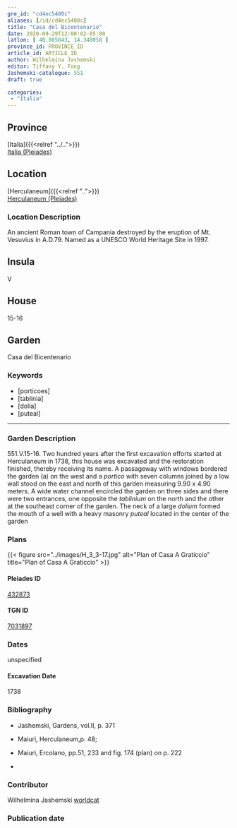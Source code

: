 ```yaml
---
gre_id: "cd4ec5400c"
aliases: [/id/cd4ec5400c]
title: "Casa del Bicentenario"
date: 2020-09-29T12:00:02-05:00
latlon: [ 40.805843, 14.348058 ]
province_id: PROVINCE_ID
article_id: ARTICLE_ID
author: Wilhelmina Jashemski
editor: Tiffany Y. Fong
Jashemski-catalogue: 551
draft: true

categories:
 - "Italia"
---
```


## Province

[Italia]({{<relref "../..">}}) \
[Italia (Pleiades)](https://pleiades.stoa.org/places/1052)


## Location

 [Herculaneum]({{<relref "..">}}) \
 [Herculaneum (Pleiades)](https://pleiades.stoa.org/places/432873)


### Location Description
An ancient Roman town of Campania destroyed by the eruption of Mt. Vesuvius in A.D.79. Named as a UNESCO World Heritage Site in 1997.

## Insula
V

## House
15-16

## Garden
Casa del Bicentenario

<!-- These keywords have not been finished. Please add Getty Thesaurus links. - Christian -->
### Keywords
- [porticoes]
- [tablinia]
- [dolia]
- [puteal]

---

### Garden Description
551.V.15-16.
Two hundred years after the first excavation efforts started at Herculaneum in 1738, this house was excavated and the restoration finished, thereby receiving its name. A passageway with windows bordered the garden (a) on the west and a *portico* with seven columns joined by a low wall stood on the east and north of this garden measuring 9.90 x 4.90 meters. A wide water channel encircled the garden on three sides and there were two entrances, one opposite the *tablinium* on the north and the other at the southeast corner of the garden. The neck of a large *dolium* formed the mouth of a well with a heavy masonry *puteal* located in the center of the garden

### Plans
{{< figure src="../images/H_3_3-17.jpg" alt="Plan of Casa A Graticcio" title="Plan of Casa A Graticcio" >}}




#### Pleiades ID
[432873](https://pleiades.stoa.org/places/432873)

#### TGN ID
[7031897](http://vocab.getty.edu/page/tgn/7031897)


### Dates

unspecified

#### Excavation Date

1738

### Bibliography

- Jashemski, Gardens, vol.II, p. 371
- Maiuri, Herculaneum,p. 48;
- Maiuri, Ercolano, pp.51, 233 and fig. 174 (plan) on p. 222

-
<!--#### Periodo ID-->

<!-- [PERIODO_ID](https://pleiades.stoa.org/places/PLEIADES_ID) -->

### Contributor

Wilhelmina Jashemski [worldcat](http://worldcat.org/identities/lccn-n80037970/)

### Publication date



<!--### Related articles-->

<!-- Links to other related articles. Leave blank for now -->
